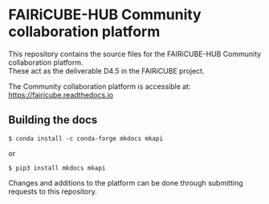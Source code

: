 # FAIRiCUBE-HUB Community collaboration platform

This repository contains the source files for the FAIRiCUBE-HUB Community collaboration platform.<br>
These act as the deliverable D4.5 in the FAIRiCUBE project.

The Community collaboration platform is accessible at:  https://fairicube.readthedocs.io

## Building the docs

    $ conda install -c conda-forge mkdocs mkapi
or

    $ pip3 install mkdocs mkapi

Changes and additions to the platform can be done through submitting requests to this repository.  

